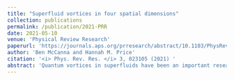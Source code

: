 ```yaml
---
title: "Superfluid vortices in four spatial dimensions"
collection: publications
permalink: /publication/2021-PRR
date: 2021-05-10
venue: 'Physical Review Research'
paperurl: 'https://journals.aps.org/prresearch/abstract/10.1103/PhysRevResearch.3.023105'
author: 'Ben McCanna and Hannah M. Price'
citation: '<i> Phys. Rev. Res. </i> 3, 023105 (2021) '
abstract: 'Quantum vortices in superfluids have been an important research area for many decades. Naturally, research on this topic has focused on two-dimensional (2D) and 3D superfluids, in which vortex cores form points and lines, respectively. Very recently, however, there has been growing interest in the quantum simulation of systems with four spatial dimensions; this raises the question of how vortices would behave in a higher-dimensional superfluid. In this paper, we begin to establish the phenomenology of vortices in 4D superfluids under rotation, where the vortex core can form a plane. In 4D, the most generic type of rotation is a double rotation with two angles (or frequencies). We show, by solving the Gross-Pitaevskii equation, that the simplest case of equal-frequency double rotation can stabilize a pair of vortex planes intersecting at a point. This opens up a wide number of future research topics, including into realistic experimental models; unequal-frequency double rotations; the stability and potential reconnection dynamics of intersecting vortex surfaces; and the possibility of closed vortex surfaces.'
---
```

